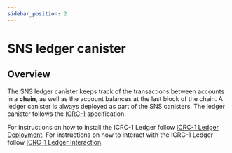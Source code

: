 ```yaml
---
sidebar_position: 2
---
```

# SNS ledger canister
## Overview

The SNS ledger canister keeps track of the transactions between accounts in a **chain**,
as well as the account balances at the last block of the chain.
A ledger canister is always deployed as part of the SNS canisters. 
The ledger canister follows the [ICRC-1](https://github.com/dfinity/ICRC-1) specification.

For instructions on how to install the ICRC-1 Ledger follow [ICRC-1 Ledger Deployment](/developer-docs/integrations/icrc-1/deploy-new-token.md).
For instructions on how to interact with the ICRC-1 Ledger follow [ICRC-1 Ledger Interaction](/developer-docs/integrations/icrc-1/index.md).
